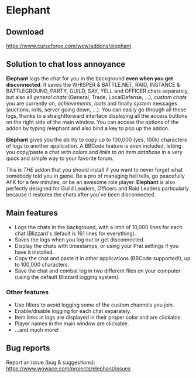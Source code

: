 # Elephant

## Download

<https://www.curseforge.com/wow/addons/elephant>

## Solution to chat loss annoyance

**Elephant** logs the chat for you in the background __even when you get
disconnected__. It saves the WHISPER & BATTLE.NET, RAID, INSTANCE & BATTLEGROUND,
PARTY, GUILD, SAY, YELL and OFFICER chats separately, but also all *general
chats* (General, Trade, LocalDefense, ...), *custom chats* you are currently on,
*achievements*, *loots* and finally *system* messages (auctions, rolls, server
going down, ...). You can easily go through all these logs, thanks to a
straightforward interface displaying all the access buttons on the right side of
the main window. You can access the options of the addon by typing /elephant and
also bind a key to pop up the addon.

**Elephant** gives you the ability to copy up to 100,000 (yes, 100k) characters
of logs to another application. A BBCode feature is even included, letting you
copy/paste a chat with *colors* and *links to an item database* in a very quick
and simple way to your favorite forum.

This is *THE* addon that you should install if you want to never forget what
somebody told you in game. Be a pro of managing hell tells, go peacefully AFK
for a few minutes, or be an awesome role player. **Elephant** is also perfectly
designed for Guild Leaders, Officers and Raid Leaders particularly because it
restores the chats after you've been disconnected.

## Main features

* Logs the chats in the background, with a limit of 10,000 lines for each chat
  (Blizzard's default is 161 lines for everything).
* Saves the logs when you log out or get disconnected.
* Display the chats with timestamps, or using your Prat settings if you have it
  installed.
* Copy the chat and paste it in other applications (BBCode supported!), up to
  100,000 characters.
* Save the chat and combat log in two different files on your computer (using
  the default Blizzard logging system).

### Other features

* Use filters to avoid logging some of the custom channels you join.
* Enable/disable logging for each chat separately.
* Item links in logs are displayed in their proper color and are clickable.
* Player names in the main window are clickable.
* ...and much more!

## Bug reports

Report an issue (bug & suggestions):
<https://www.wowace.com/projects/elephant/issues>
